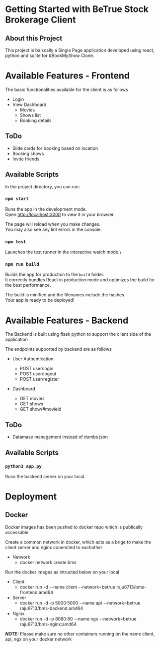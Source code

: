 # Getting Started with BeTrue Stock Brokerage Client

## About this Project

This project is baiscally a Single Page application developed using react, python and sqlite for #BookMyShow Clone.

# Available Features - Frontend

The basic functionalities available for the client is as follows

- Login
- View Dashboard
  - Movies
  - Shows list
  - Booking details

## ToDo

- Slide cards for booking based on location
- Booking shows
- Invite friends

## Available Scripts

In the project directory, you can run:

### `npm start`

Runs the app in the development mode.\
Open [http://localhost:3000](http://localhost:3000) to view it in your browser.

The page will reload when you make changes.\
You may also see any lint errors in the console.

### `npm test`

Launches the test runner in the interactive watch mode.\

### `npm run build`

Builds the app for production to the `build` folder.\
It correctly bundles React in production mode and optimizes the build for the best performance.

The build is minified and the filenames include the hashes.\
Your app is ready to be deployed!

# Available Features - Backend

The Backend is built using flask python to support the client side of the application

The endpoints supported by backend are as follows

- User Authentication

  - POST user/login
  - POST user/logout
  - POST user/register

- Dashboard
  - GET movies
  - GET shows
  - GET show/#movieid

## ToDo

- Datamase management instead of dumbs json

## Available Scripts

### `python3 app.py`

Rusn the backend server on your local.

# Deployment

## Docker

Docker images has been pushed to docker repo which is publically accessable

Create a common network in docker, which acts as a brige to make the client server and nginx conencted to eachother

- Network
  - docker network create bms

Run the docker images as intructed below on your local

- Client
  - docker run -d --name client --network=betrue raju6713/bms-frontend:amd64
- Server
  - docker run -d -p 5000:5000 --name api --network=betrue raju6713/bms-backend:amd64
- Nginx
  - docker run -d -p 8080:80 --name ngx --network=betrue raju6713/bms-nginx:amd64

**_NOTE:_** Please make sure no other containers running on the name client, api, ngx on your docker network
